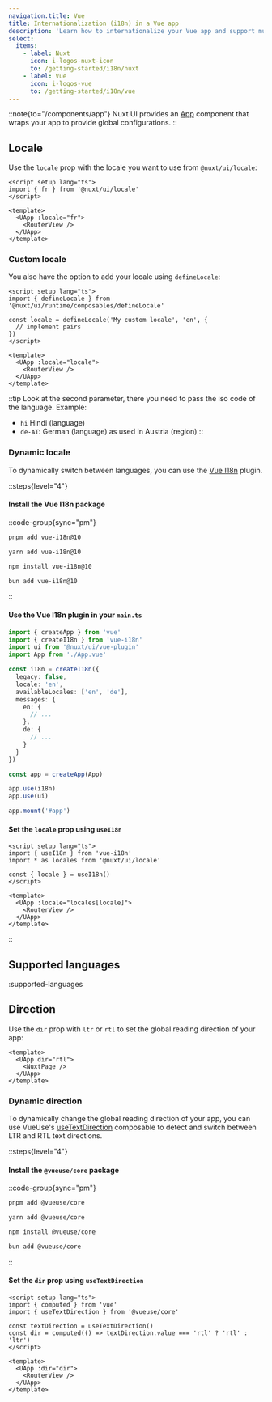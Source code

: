```yaml
---
navigation.title: Vue
title: Internationalization (i18n) in a Vue app
description: 'Learn how to internationalize your Vue app and support multi-directional support (LTR/RTL).'
select:
  items:
    - label: Nuxt
      icon: i-logos-nuxt-icon
      to: /getting-started/i18n/nuxt
    - label: Vue
      icon: i-logos-vue
      to: /getting-started/i18n/vue
---
```


::note{to="/components/app"}
Nuxt UI provides an [App](/components/app) component that wraps your app to provide global configurations.
::

## Locale

Use the `locale` prop with the locale you want to use from `@nuxt/ui/locale`:

```vue [App.vue]
<script setup lang="ts">
import { fr } from '@nuxt/ui/locale'
</script>

<template>
  <UApp :locale="fr">
    <RouterView />
  </UApp>
</template>
```

### Custom locale

You also have the option to add your locale using `defineLocale`:

```vue [App.vue]
<script setup lang="ts">
import { defineLocale } from '@nuxt/ui/runtime/composables/defineLocale'

const locale = defineLocale('My custom locale', 'en', {
  // implement pairs
})
</script>

<template>
  <UApp :locale="locale">
    <RouterView />
  </UApp>
</template>
```

::tip
Look at the second parameter, there you need to pass the iso code of the language. Example:
* `hi` Hindi (language)
* `de-AT`: German (language) as used in Austria (region)
::

### Dynamic locale

To dynamically switch between languages, you can use the [Vue I18n](https://vue-i18n.intlify.dev/) plugin.

::steps{level="4"}

#### Install the Vue I18n package

::code-group{sync="pm"}

```bash [pnpm]
pnpm add vue-i18n@10
```

```bash [yarn]
yarn add vue-i18n@10
```

```bash [npm]
npm install vue-i18n@10
```

```bash [bun]
bun add vue-i18n@10
```

::

#### Use the Vue I18n plugin in your `main.ts`

```ts [main.ts]{2,6-18,22}
import { createApp } from 'vue'
import { createI18n } from 'vue-i18n'
import ui from '@nuxt/ui/vue-plugin'
import App from './App.vue'

const i18n = createI18n({
  legacy: false,
  locale: 'en',
  availableLocales: ['en', 'de'],
  messages: {
    en: {
      // ...
    },
    de: {
      // ...
    }
  }
})

const app = createApp(App)

app.use(i18n)
app.use(ui)

app.mount('#app')
```

#### Set the `locale` prop using `useI18n`

```vue [App.vue]
<script setup lang="ts">
import { useI18n } from 'vue-i18n'
import * as locales from '@nuxt/ui/locale'

const { locale } = useI18n()
</script>

<template>
  <UApp :locale="locales[locale]">
    <RouterView />
  </UApp>
</template>
```

::

## Supported languages

:supported-languages

## Direction

Use the `dir` prop with `ltr` or `rtl` to set the global reading direction of your app:

```vue [App.vue]
<template>
  <UApp dir="rtl">
    <NuxtPage />
  </UApp>
</template>
```

### Dynamic direction

To dynamically change the global reading direction of your app, you can use VueUse's [useTextDirection](https://vueuse.org/core/useTextDirection/) composable to detect and switch between LTR and RTL text directions.

::steps{level="4"}

#### Install the `@vueuse/core` package

::code-group{sync="pm"}

```bash [pnpm]
pnpm add @vueuse/core
```

```bash [yarn]
yarn add @vueuse/core
```

```bash [npm]
npm install @vueuse/core
```

```bash [bun]
bun add @vueuse/core
```

::

#### Set the `dir` prop using `useTextDirection`

```vue [App.vue]
<script setup lang="ts">
import { computed } from 'vue'
import { useTextDirection } from '@vueuse/core'

const textDirection = useTextDirection()
const dir = computed(() => textDirection.value === 'rtl' ? 'rtl' : 'ltr')
</script>

<template>
  <UApp :dir="dir">
    <RouterView />
  </UApp>
</template>
```
